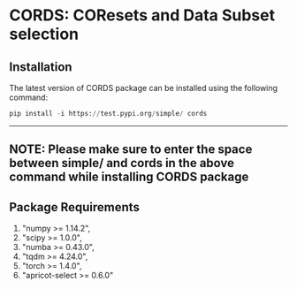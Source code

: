 # CORDS: COResets and Data Subset selection

## Installation
The latest version of  CORDS package can be installed using the following command:

```python
pip install -i https://test.pypi.org/simple/ cords
```
---
**NOTE:**
  Please make sure to enter the space between simple/ and cords in the above command while installing CORDS package
---

## Package Requirements
1) "numpy >= 1.14.2",
2) "scipy >= 1.0.0",
3) "numba >= 0.43.0",
4) "tqdm >= 4.24.0",
5) "torch >= 1.4.0",
6) "apricot-select >= 0.6.0"
